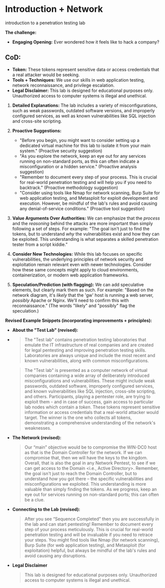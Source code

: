 # Introduction + Network

introduction to a penetration testing lab

**The challenge:**

*   **Engaging Opening:** Ever wondered how it feels like to hack a company?

## CoD:

*   **Token:** These tokens represent sensitive data or access credentials that a real attacker would be seeking.
*   **Tools + Techniques:**  We use our skills in web application testing, network reconnaissance, and privilege escalation.
* **Legal Disclaimer:** This lab is designed for educational purposes only.  Unauthorized access to computer systems is illegal and unethical.



1.  **Detailed Explanations:** The lab includes a variety of misconfigurations, such as weak passwords, outdated software versions, and improperly configured services, as well as known vulnerabilities like SQL injection and cross-site scripting.

2.  **Proactive Suggestions:**

    *   "Before you begin, you might want to consider setting up a dedicated virtual machine for this lab to isolate it from your main system." (Proactive security suggestion)
    *   "As you explore the network, keep an eye out for any services running on non-standard ports, as this can often indicate a misconfiguration or a hidden service." (Proactive analysis suggestion)
    *   "Remember to document every step of your process.  This is crucial for real-world penetration testing and will help you if you need to backtrack." (Proactive methodology suggestion)
    *   "Consider using tools like Nmap for network scanning, Burp Suite for web application testing, and Metasploit for exploit development and execution. However, be mindful of the lab's rules and avoid causing any denial-of-service conditions." (Proactive tool suggestion)

3.  **Value Arguments Over Authorities:** We can emphasize that the *process* and the *reasoning* behind the attacks are more important than simply following a set of steps.  For example: "The goal isn't just to find the tokens, but to understand *why* the vulnerabilities exist and how they can be exploited.  This understanding is what separates a skilled penetration tester from a script kiddie."

4.  **Consider New Technologies:** While this lab focuses on specific vulnerabilities, the underlying principles of network security and exploitation remain relevant even with newer technologies. Consider how these same concepts might apply to cloud environments, containerization, or modern web application frameworks.

5.  **Speculation/Prediction (with flagging):**  We can add speculative elements, but clearly mark them as such.  For example: "Based on the network diagram, it's *likely* that the 'gw' host is running a web server, *possibly* Apache or Nginx.  We'll need to confirm this with reconnaissance." (The words "likely" and "possibly" flag the speculation.)

**Revised Example Snippets (incorporating improvements + principles):**

*   **About the "Test Lab" (revised):**
*   
    > The "Test lab" contains penetration testing laboratories that emulate the IT infrastructure of real companies and are created for legal pentesting and improving penetration testing skills. Laboratories are always unique and include the most recent and known vulnerabilities, along with common misconfigurations.

    > The "Test lab" is presented as a computer network of virtual companies containing a wide array of deliberately introduced misconfigurations and vulnerabilities. These might include weak passwords, outdated software, improperly configured services, and known vulnerabilities like SQL injection, cross-site scripting, and others. Participants, playing a pentester role, are trying to exploit them - and in case of success, gain access to particular lab nodes which contain a *token*. These tokens represent sensitive information or access credentials that a real-world attacker would target. The winner is the one who collects all tokens, demonstrating a comprehensive understanding of the network's weaknesses.


*   **The Network (revised):**

    > Our “main” objective would be to compromise the WIN-DC0 host as that is the Domain Controller for the network. If we can compromise that, then we will have the keys to the kingdom. Overall, that is also the goal in any Network Pentest, to see if we can get access to the Domain <i.e., Active Directory>. Remember, the goal isn't just to reach the Domain Controller, but to understand *how* you got there – the specific vulnerabilities and misconfigurations we exploited. This understanding is more valuable than simply finding the tokens. As we progress, keep an eye out for services running on non-standard ports; this can often be a clue.

*   **Connecting to the Lab (revised):**

    > After you see “Sequence Completed” then you are successfully in the lab and can start pentesting! Remember to document every step of your process meticulously. This is crucial for real-world penetration testing and will be invaluable if you need to retrace your steps. You might find tools like Nmap (for network scanning), Burp Suite (for web application testing), and Metasploit (for exploitation) helpful, but always be mindful of the lab's rules and avoid causing any disruptions.

* **Legal Disclaimer**

    >This lab is designed for educational purposes only. Unauthorized access to computer systems is illegal and unethical.